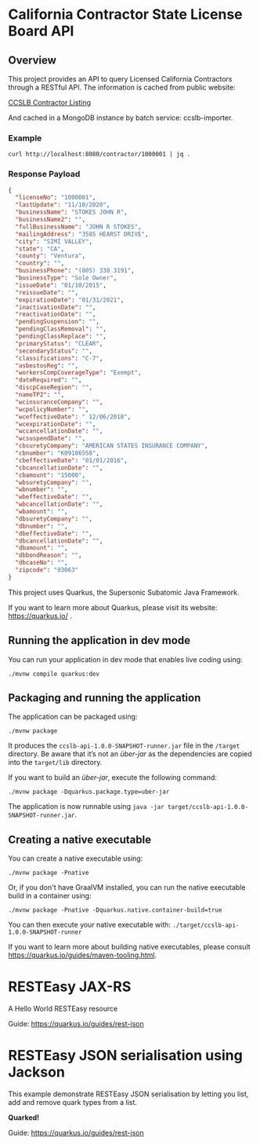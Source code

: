 # California Contractor State License Board API

## Overview
This project provides an API to query Licensed California Contractors through a
RESTful API.  The information is cached from public website:

[CCSLB Contractor Listing](https://www.cslb.ca.gov/OnlineServices/DataPortal/DownLoadFile.ashx?fName=MasterLicenseData&type=C)

And cached in a MongoDB instance by batch service: ccslb-importer.



### Example

```shell script
curl http://localhost:8080/contractor/1000001 | jq .

```

### Response Payload
```json
{
  "licenseNo": "1000001",
  "lastUpdate": "11/10/2020",
  "businessName": "STOKES JOHN R",
  "businessName2": "",
  "fullBusinessName": "JOHN R STOKES",
  "mailingAddress": "3585 HEARST DRIVE",
  "city": "SIMI VALLEY",
  "state": "CA",
  "county": "Ventura",
  "country": "",
  "businessPhone": "(805) 338 3191",
  "businessType": "Sole Owner",
  "issueDate": "01/10/2015",
  "reissueDate": "",
  "expirationDate": "01/31/2021",
  "inactivationDate": "",
  "reactivationDate": "",
  "pendingSuspension": "",
  "pendingClassRemoval": "",
  "pendingClassReplace": "",
  "primaryStatus": "CLEAR",
  "secondaryStatus": "",
  "classifications": "C-7",
  "asbestosReg": "",
  "workersCompCoverageType": "Exempt",
  "dateRequired": "",
  "discpCaseRegion": "",
  "nameTP2": "",
  "wcinsuranceCompany": "",
  "wcpolicyNumber": "",
  "wceffectiveDate": " 12/06/2018",
  "wcexpirationDate": "",
  "wccancellationDate": "",
  "wcsuspendDate": "",
  "cbsuretyCompany": "AMERICAN STATES INSURANCE COMPANY",
  "cbnumber": "K09106558",
  "cbeffectiveDate": "01/01/2016",
  "cbcancellationDate": "",
  "cbamount": "15000",
  "wbsuretyCompany": "",
  "wbnumber": "",
  "wbeffectiveDate": "",
  "wbcancellationDate": "",
  "wbamount": "",
  "dbsuretyCompany": "",
  "dbnumber": "",
  "dbeffectiveDate": "",
  "dbcancellationDate": "",
  "dbamount": "",
  "dbbondReason": "",
  "dbcaseNo": "",
  "zipcode": "93063"
}

```

This project uses Quarkus, the Supersonic Subatomic Java Framework.

If you want to learn more about Quarkus, please visit its website: https://quarkus.io/ .

## Running the application in dev mode

You can run your application in dev mode that enables live coding using:
```shell script
./mvnw compile quarkus:dev
```

## Packaging and running the application

The application can be packaged using:
```shell script
./mvnw package
```
It produces the `ccslb-api-1.0.0-SNAPSHOT-runner.jar` file in the `/target` directory.
Be aware that it’s not an _über-jar_ as the dependencies are copied into the `target/lib` directory.

If you want to build an _über-jar_, execute the following command:
```shell script
./mvnw package -Dquarkus.package.type=uber-jar
```

The application is now runnable using `java -jar target/ccslb-api-1.0.0-SNAPSHOT-runner.jar`.

## Creating a native executable

You can create a native executable using: 
```shell script
./mvnw package -Pnative
```

Or, if you don't have GraalVM installed, you can run the native executable build in a container using: 
```shell script
./mvnw package -Pnative -Dquarkus.native.container-build=true
```

You can then execute your native executable with: `./target/ccslb-api-1.0.0-SNAPSHOT-runner`

If you want to learn more about building native executables, please consult https://quarkus.io/guides/maven-tooling.html.

# RESTEasy JAX-RS

<p>A Hello World RESTEasy resource</p>

Guide: https://quarkus.io/guides/rest-json

# RESTEasy JSON serialisation using Jackson

<p>This example demonstrate RESTEasy JSON serialisation by letting you list, add and remove quark types from a list.</p>
<p><b>Quarked!</b></p>

Guide: https://quarkus.io/guides/rest-json
